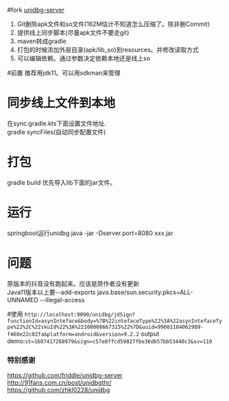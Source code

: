 #fork [unidbg-server](https://github.com/cxapython/unidbg-server)

1. Git删除apk文件和so文件(162M估计不知道怎么压缩了。除非删Commit)   
2. 提供线上同步脚本(尽量apk文件不要走git)     
3. maven转成gradle   
4. 打包的时候添加外层目录(apk/lib_so)到resources。并修改读取方式    
5. 可以编辑依赖。通过参数决定依赖本地还是线上so    

#前置
推荐用jdk11。可以用sdkman来管理   

# 同步线上文件到本地
在sync.gradle.kts下面设置文件地址.   
gradle syncFiles(自动同步配置文件)

# 打包
gradle build
优先导入lib下面的jar文件。

#  运行
springboot运行unidbg
java -jar -Dserver.port=8080 xxx.jar

# 问题
原版本的抖音没有跑起来。应该是原作者没有更新    
Java11版本以上要--add-exports java.base/sun.security.pkcs=ALL-UNNAMED --illegal-access   

#使用
`http://localhost:9090/unidbg/jdSign?functionId=asynInteface&body=%7B%22intefaceType%22%3A%22asynIntefaceType%22%2C%22skuId%22%3A%22100008667315%22%7D&uuid=99001184062989-f460e22c02fa&platform=android&version=9.2.2`
output demo:`st=1607417268979&sign=c57e8ffcd59827fbe36db57bb53440c3&sv=110`

### 特别感谢
https://github.com/friddle/unidbg-server  
http://91fans.com.cn/post/unidbgthr/   
https://github.com/zhkl0228/unidbg   
